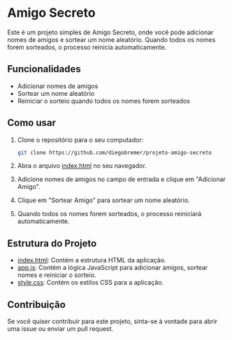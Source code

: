 # Amigo Secreto

Este é um projeto simples de Amigo Secreto, onde você pode adicionar nomes de amigos e sortear um nome aleatório. Quando todos os nomes forem sorteados, o processo reinicia automaticamente.

## Funcionalidades

- Adicionar nomes de amigos
- Sortear um nome aleatório
- Reiniciar o sorteio quando todos os nomes forem sorteados

## Como usar

1. Clone o repositório para o seu computador:
    ```bash
    git clone https://github.com/diegobremer/projeto-amigo-secreto
    ```

2. Abra o arquivo [index.html](http://_vscodecontentref_/0) no seu navegador.

3. Adicione nomes de amigos no campo de entrada e clique em "Adicionar Amigo".

4. Clique em "Sortear Amigo" para sortear um nome aleatório.

5. Quando todos os nomes forem sorteados, o processo reiniciará automaticamente.

## Estrutura do Projeto

- [index.html](http://_vscodecontentref_/1): Contém a estrutura HTML da aplicação.
- [app.js](http://_vscodecontentref_/2): Contém a lógica JavaScript para adicionar amigos, sortear nomes e reiniciar o sorteio.
- [style.css](http://_vscodecontentref_/3): Contém os estilos CSS para a aplicação.

## Contribuição

Se você quiser contribuir para este projeto, sinta-se à vontade para abrir uma issue ou enviar um pull request.